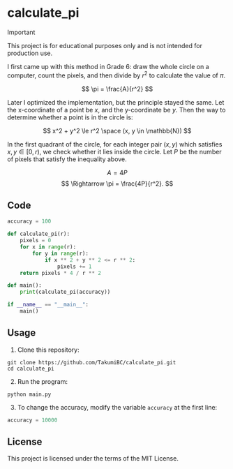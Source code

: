 # calculate_pi

> [!IMPORTANT]
> This project is for educational purposes only and is not intended for production use.

I first came up with this method in Grade 6: draw the whole circle on a computer, count the pixels, and then divide by $r^2$ to calculate the value of $\pi$.  

$$
\pi = \frac{A}{r^2}
$$

Later I optimized the implementation, but the principle stayed the same. Let the x-coordinate of a point be $x$, and the y-coordinate be $y$. Then the way to determine whether a point is in the circle is:

$$
x^2 + y^2 \le r^2 \space (x, y \in \mathbb{N})
$$

In the first quadrant of the circle, for each integer pair $(x, y)$ which satisfies $x,y \in [0, r)$, we check whether it lies inside the circle. Let $P$ be the number of pixels that satisfy the inequality above.

$$
A = 4P
$$
$$
\Rightarrow
\pi = \frac{4P}{r^2}.
$$

## Code

```python
accuracy = 100

def calculate_pi(r):
    pixels = 0
    for x in range(r):
        for y in range(r):
            if x ** 2 + y ** 2 <= r ** 2:
                pixels += 1
    return pixels * 4 / r ** 2

def main():
    print(calculate_pi(accuracy))

if __name__ == "__main__":
    main()
```

## Usage

1. Clone this repository:
```shell
git clone https://github.com/TakumiBC/calculate_pi.git
cd calculate_pi
```

2. Run the program:
```shell
python main.py
```
3. To change the accuracy, modify the variable `accuracy` at the first line:
```python
accuracy = 10000
```

## License

This project is licensed under the terms of the MIT License.
